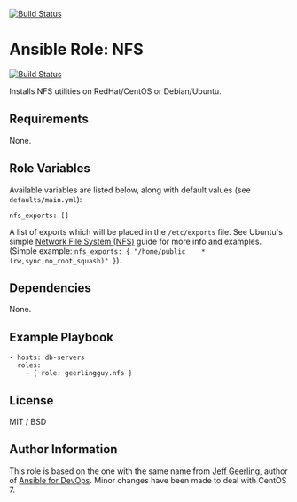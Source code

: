 [![Build Status](https://travis-ci.org/CSC-IT-Center-for-Science/ansible-role-nfs.svg)](https://travis-ci.org/CSC-IT-Center-for-Science/ansible-role-nfs)
# Ansible Role: NFS

[![Build Status](https://travis-ci.org/geerlingguy/ansible-role-nfs.svg?branch=master)](https://travis-ci.org/geerlingguy/ansible-role-nfs)

Installs NFS utilities on RedHat/CentOS or Debian/Ubuntu.

## Requirements

None.

## Role Variables

Available variables are listed below, along with default values (see `defaults/main.yml`):

    nfs_exports: []

A list of exports which will be placed in the `/etc/exports` file. See Ubuntu's simple [Network File System (NFS)](https://help.ubuntu.com/14.04/serverguide/network-file-system.html) guide for more info and examples. (Simple example: `nfs_exports: { "/home/public    *(rw,sync,no_root_squash)" }`).

## Dependencies

None.

## Example Playbook

    - hosts: db-servers
      roles:
        - { role: geerlingguy.nfs }

## License

MIT / BSD

## Author Information

This role is based on the one with the same name from [Jeff Geerling](http://jeffgeerling.com/), author of [Ansible for DevOps](http://ansiblefordevops.com/).
Minor changes have been made to deal with CentOS 7. 



